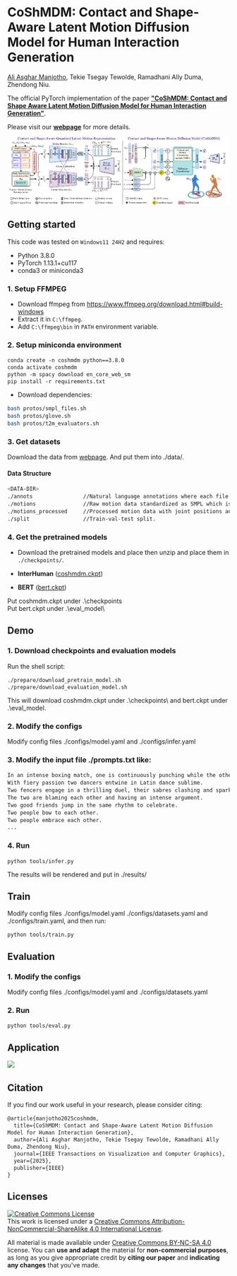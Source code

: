 # CoShMDM: Contact and Shape-Aware Latent Motion Diffusion Model for Human Interaction Generation
[Ali Asghar Manjotho](https://github.com/AliManjotho), Tekie Tsegay Tewolde, Ramadhani Ally Duma, Zhendong Niu.

The official PyTorch implementation of the paper [**"CoShMDM: Contact and Shape Aware Latent Motion Diffusion Model for Human Interaction Generation"**](https://alimanjotho.github.io/coshmdm/).

Please visit our [**webpage**](https://alimanjotho.github.io/coshmdm/) for more details.




![teaser](./assets/model.png)



## Getting started

This code was tested on `Windows11 24H2` and requires:

* Python 3.8.0
* PyTorch 1.13.1+cu117
* conda3 or miniconda3

### 1. Setup FFMPEG
* Download ffmpeg from https://www.ffmpeg.org/download.html#build-windows
* Extract it in `C:\ffmpeg`.
* Add `C:\ffmpeg\bin` in `PATH` environment variable.


### 2. Setup miniconda environment
```shell
conda create -n coshmdm python==3.8.0
conda activate coshmdm
python -m spacy download en_core_web_sm
pip install -r requirements.txt
```

* Download dependencies:

```bash
bash protos/smpl_files.sh
bash protos/glove.sh
bash protos/t2m_evaluators.sh
```



### 3. Get datasets

Download the data from [webpage](https://tr3e.github.io/intergen-page/). And put them into ./data/.

#### Data Structure
```sh
<DATA-DIR>
./annots                //Natural language annotations where each file consisting of three sentences.
./motions               //Raw motion data standardized as SMPL which is similiar to AMASS.
./motions_processed     //Processed motion data with joint positions and rotations (6D representation) of SMPL 22 joints kinematic structure.
./split                 //Train-val-test split.
```





### 4. Get the pretrained models

* Download the pretrained models and place then unzip and place them in `./checkpoints/`. 

* **InterHuman** ([coshmdm.ckpt](https://drive.google.com/file/d/1JrVp4zO-gOYJAadhF1i_JemJje7Wzuw6/view?usp=sharing))
* **BERT** ([bert.ckpt](https://drive.google.com/file/d/1SHCRcE0es31vkJMLGf9dyLe7YsWj7pNL/view?usp=sharing))

Put coshmdm.ckpt under .\checkpoints\
Put bert.ckpt under .\eval_model\





## Demo

### 1. Download checkpoints and evaluation models
Run the shell script:

```shell
./prepare/download_pretrain_model.sh
./prepare/download_evaluation_model.sh
```
This will download coshmdm.ckpt under .\checkpoints\ and bert.ckpt under .\eval_model\.

### 2. Modify the configs
Modify config files ./configs/model.yaml and ./configs/infer.yaml


### 3. Modify the input file ./prompts.txt like:

```sh
In an intense boxing match, one is continuously punching while the other is defending and counterattacking.
With fiery passion two dancers entwine in Latin dance sublime.
Two fencers engage in a thrilling duel, their sabres clashing and sparking as they strive for victory.
The two are blaming each other and having an intense argument.
Two good friends jump in the same rhythm to celebrate.
Two people bow to each other.
Two people embrace each other.
...
```

### 4. Run
```shell
python tools/infer.py
```
The results will be rendered and put in ./results/


## Train

Modify config files ./configs/model.yaml ./configs/datasets.yaml and ./configs/train.yaml, and then run:

```shell
python tools/train.py
```


## Evaluation

### 1. Modify the configs
Modify config files ./configs/model.yaml and ./configs/datasets.yaml

### 2. Run
```shell
python tools/eval.py
```


## Application
<p float="left">
  <img src="./assets/trajectorycontrol.gif" width="900" />
</p>



## Citation

If you find our work useful in your research, please consider citing:

```
@article{manjotho2025coshmdm,
  title={CoShMDM: Contact and Shape-Aware Latent Motion Diffusion Model for Human Interaction Generation},
  author={Ali Asghar Manjotho, Tekie Tsegay Tewolde, Ramadhani Ally Duma, Zhendong Niu},
  journal={IEEE Transactions on Visualization and Computer Graphics},
  year={2025},
  publisher={IEEE}
}
```



## Licenses
<a rel="license" href="http://creativecommons.org/licenses/by-nc-sa/4.0/"><img alt="Creative Commons License" style="border-width:0" src="https://i.creativecommons.org/l/by-nc-sa/4.0/80x15.png" /></a><br />This work is licensed under a <a rel="license" href="http://creativecommons.org/licenses/by-nc-sa/4.0/">Creative Commons Attribution-NonCommercial-ShareAlike 4.0 International License</a>.

All material is made available under [Creative Commons BY-NC-SA 4.0](https://creativecommons.org/licenses/by-nc-sa/4.0/legalcode) license. You can **use and adapt** the material for **non-commercial purposes**, as long as you give appropriate credit by **citing our paper** and **indicating any changes** that you've made.
